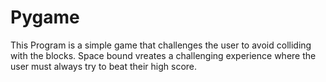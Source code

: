 # Pygame

This Program is a simple game that challenges the user to avoid colliding with the blocks. Space bound vreates a challenging experience where the user must always try to beat their high score.
